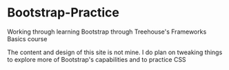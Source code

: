 # Bootstrap-Practice
Working through learning Bootstrap through Treehouse's Frameworks Basics course

The content and design of this site is not mine. I do plan on tweaking things to explore more of Bootstrap's capabilities and to practice CSS
